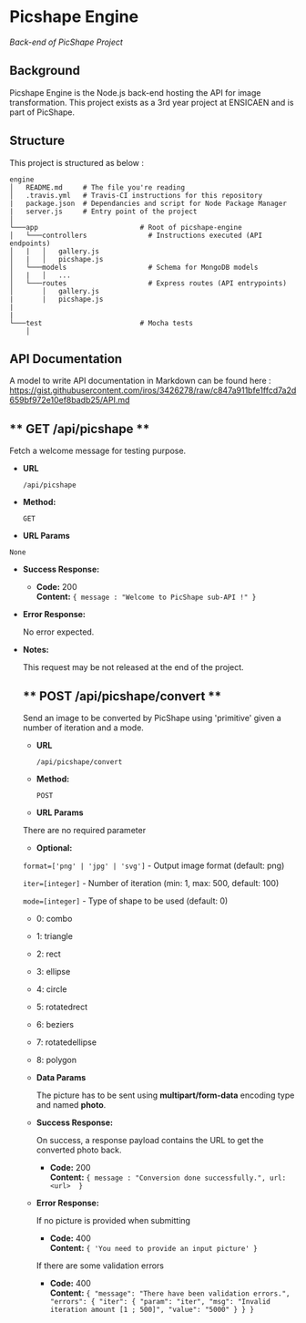 # Picshape Engine
_Back-end of PicShape Project_


## Background

Picshape Engine is the Node.js back-end hosting the API for image transformation.
This project exists as a 3rd year project at ENSICAEN and is part of PicShape.


## Structure

This project is structured as below :

```
engine
│   README.md     # The file you're reading
│   .travis.yml   # Travis-CI instructions for this repository
|   package.json  # Dependancies and script for Node Package Manager
|   server.js     # Entry point of the project
│
└───app                         # Root of picshape-engine
│   └───controllers               # Instructions executed (API endpoints)
│   |   │   gallery.js
│   |   │   picshape.js
│   └───models                    # Schema for MongoDB models
│   |   │   ...
│   └───routes                    # Express routes (API entrypoints)
│       │   gallery.js            
|       |   picshape.js
|
|
└───test                        # Mocha tests
    │   
```

## API Documentation

A model to write API documentation in Markdown can be found here : https://gist.githubusercontent.com/iros/3426278/raw/c847a911bfe1ffcd7a2d659bf972e10ef8badb25/API.md


** GET /api/picshape **
----
  Fetch a welcome message for testing purpose.

* **URL**

  `/api/picshape`

* **Method:**

  `GET`

*  **URL Params**

  `None`


* **Success Response:**

  * **Code:** 200 <br />
    **Content:** `{ message : "Welcome to PicShape sub-API !" }`


* **Error Response:**

  No error expected.

* **Notes:**

  This request may be not released at the end of the project.


  ** POST /api/picshape/convert **
  ----
    Send an image to be converted by PicShape using 'primitive' given a number
    of iteration and a mode.

  * **URL**

    `/api/picshape/convert`

  * **Method:**

    `POST`

  *  **URL Params**

    There are no required parameter

  *   **Optional:**

  `format=['png' | 'jpg' | 'svg']` - Output image format (default: png)

  `iter=[integer]` - Number of iteration (min: 1, max: 500, default: 100)

  `mode=[integer]` - Type of shape to be used (default: 0)
     * 0: combo
     * 1: triangle
     * 2: rect
     * 3: ellipse
     * 4: circle
     * 5: rotatedrect
     * 6: beziers
     * 7: rotatedellipse
     * 8: polygon

  * **Data Params**

    The picture has to be sent using **multipart/form-data** encoding type and named **photo**.

  * **Success Response:**

    On success, a response payload contains the URL to get the converted photo back.

    * **Code:** 200 <br />
      **Content:** `{ message : "Conversion done successfully.", url: <url>  }`


  * **Error Response:**

    If no picture is provided when submitting

    * **Code:** 400 <br />
      **Content:** `{ 'You need to provide an input picture' }`

    If there are some validation errors

    * **Code:** 400 <br />
      **Content:** `{
  "message": "There have been validation errors.",
  "errors": {
    "iter": {
      "param": "iter",
      "msg": "Invalid iteration amount [1 ; 500]",
      "value": "5000"
    }
  }
}`
